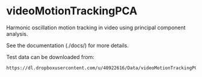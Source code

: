 # videoMotionTrackingPCA
Harmonic oscillation motion tracking in video using principal component analysis.

See the documentation (./docs/) for more details.

Test data can be downloaded from:

    https://dl.dropboxusercontent.com/u/40922616/Data/videoMotionTrackingPCA_data.zip
